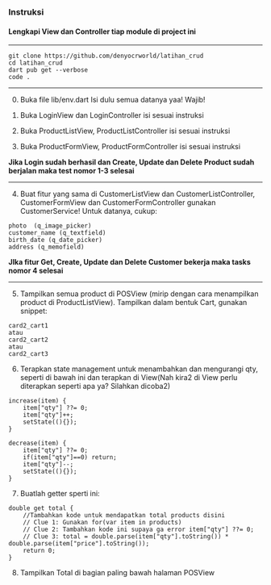 
### Instruksi
#### Lengkapi View dan Controller tiap module di project ini
----

```
git clone https://github.com/denyocrworld/latihan_crud
cd latihan_crud
dart pub get --verbose
code .
```
----


0. Buka file lib/env.dart
Isi dulu semua datanya yaa! Wajib!

1.  Buka LoginView dan LoginController isi sesuai instruksi

2.  Buka ProductListView, ProductListController isi sesuai instruksi

3.  Buka ProductFormView, ProductFormController isi sesuai instruksi

<b>Jika Login sudah berhasil dan Create, Update dan Delete Product sudah berjalan maka test nomor 1-3 selesai</b>

---

4. Buat fitur yang sama di CustomerListView dan CustomerListController, CustomerFormView dan CustomerFormController gunakan CustomerService!
Untuk datanya, cukup:
```
photo  (q_image_picker)
customer_name (q_textfield)
birth_date (q_date_picker)
address (q_memofield)
```

<b> JIka fitur Get, Create, Update dan Delete Customer bekerja maka tasks nomor 4 selesai</b>

---

5. Tampilkan semua product di POSView (mirip dengan cara menampilkan product di ProductListView).
Tampilkan dalam bentuk Cart, gunakan snippet:
```
card2_cart1
atau
card2_cart2
atau
card2_cart3
```

6. Terapkan state management untuk menambahkan dan mengurangi qty, seperti di bawah ini dan terapkan di View(Nah kira2 di View perlu diterapkan seperti apa ya? Silahkan dicoba2)
```
increase(item) {
    item["qty"] ??= 0;
    item["qty"]++;
    setState((){});
}

decrease(item) {
    item["qty"] ??= 0;
    if(item["qty"]==0) return;
    item["qty"]--;
    setState((){});
}
```

7. Buatlah getter sperti ini:
```
double get total {
    //Tambahkan kode untuk mendapatkan total products disini
    // Clue 1: Gunakan for(var item in products)
    // Clue 2: Tambahkan kode ini supaya ga error item["qty"] ??= 0;
    // Clue 3: total = double.parse(item["qty"].toString()) * double.parse(item["price"].toString());
    return 0;
}
```

8. Tampilkan Total di bagian paling bawah halaman POSView